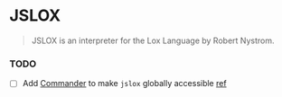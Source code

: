 # JSLOX

> JSLOX is an interpreter for the Lox Language by Robert Nystrom.

### TODO

-   [ ] Add [Commander](https://www.npmjs.com/package/commander) to make `jslox` globally accessible [ref](https://blog.logrocket.com/building-typescript-cli-node-js-commander/#making-cli-globally-accessible)
